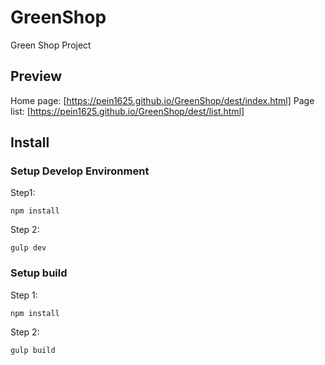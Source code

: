 # GreenShop
Green Shop Project

## Preview
Home page: [https://pein1625.github.io/GreenShop/dest/index.html]
Page list: [https://pein1625.github.io/GreenShop/dest/list.html]

## Install
### Setup Develop Environment
Step1:
```
npm install
```

Step 2:
```
gulp dev
```

### Setup build
Step 1:
```
npm install
```

Step 2:
```
gulp build
```
